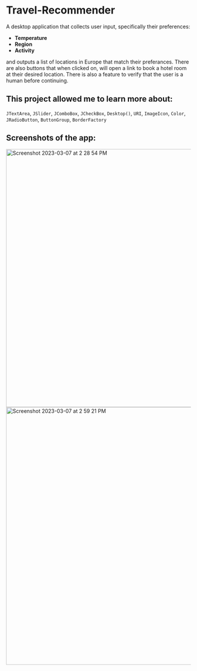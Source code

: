 # Travel-Recommender
A desktop application that collects user input, specifically their preferences:
<ul>
  <li><b>Temperature</li>
  <li>Region</li>
  <li>Activity</b></li>
  </ul>
 
and outputs a list of locations in Europe that match their preferances. There are also buttons that when clicked on, will open a link to book a hotel room at their desired location. There is also a feature to verify that the user is a human before continuing. 

## This project allowed me to learn more about:
`JTextArea`, `JSlider`, `JComboBox`, `JCheckBox`, `Desktop()`, `URI`, `ImageIcon`, `Color`, `JRadioButton`, `ButtonGroup`, `BorderFactory`

## Screenshots of the app:

<img width="702" alt="Screenshot 2023-03-07 at 2 28 54 PM" src="https://user-images.githubusercontent.com/108318635/223532139-d4c3ec31-e1d6-43ad-a953-37fffd87eea2.png">

<img width="701" alt="Screenshot 2023-03-07 at 2 59 21 PM" src="https://user-images.githubusercontent.com/108318635/223538845-b4e27857-ce1f-452e-b512-f68d7311e994.png">



   
